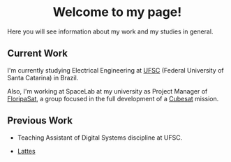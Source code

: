 # <center>Welcome to my page!</center>

Here you will see information about my work and my studies in general.

## Current Work

I'm currently studying Electrical Engineering at [UFSC](http://ufsc.br/) (Federal University of Santa Catarina) in Brazil.

Also, I'm working at SpaceLab at my university as Project Manager of [FloripaSat](http://floripasat.ufsc.br/), a group focused in the full development of a [Cubesat](https://en.wikipedia.org/wiki/CubeSat) mission.

## Previous Work

- Teaching Assistant of Digital Systems discipline at UFSC.

- [Lattes](http://lattes.cnpq.br/3301716740983981)
